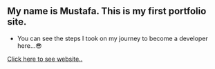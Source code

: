 
## My name is Mustafa. This is my first portfolio site. 
* You can see the steps I took on my journey to become a developer here...😎

[Click here to see website..](https://my-portfolio44.netlify.app/)
